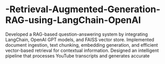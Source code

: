 # -Retrieval-Augmented-Generation-RAG-using-LangChain-OpenAI
Developed a RAG-based question-answering system by integrating LangChain, OpenAI GPT models, and FAISS vector store. Implemented document ingestion, text chunking, embedding generation, and efficient vector-based retrieval for contextual information. Designed an intelligent pipeline that processes YouTube transcripts and generates accurate
